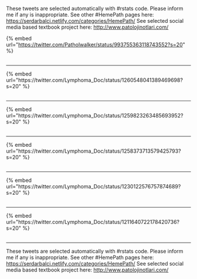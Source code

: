 

These tweets are selected automatically with #rstats code. Please inform me if any is inappropriate.
See other #HemePath pages here: https://serdarbalci.netlify.com/categories/HemePath/ 
See selected social media based textbook project here: http://www.patolojinotlari.com/

{% embed url="https://twitter.com/Patholwalker/status/993755363118743552?s=20" %}<br>
<br>
<hr>
{% embed url="https://twitter.com/Lymphoma_Doc/status/1260548041389469698?s=20" %}<br>
<br>
<hr>
{% embed url="https://twitter.com/Lymphoma_Doc/status/1259823263485693952?s=20" %}<br>
<br>
<hr>
{% embed url="https://twitter.com/Lymphoma_Doc/status/1258373713579425793?s=20" %}<br>
<br>
<hr>
{% embed url="https://twitter.com/Lymphoma_Doc/status/1230122576757874689?s=20" %}<br>
<br>
<hr>
{% embed url="https://twitter.com/Lymphoma_Doc/status/1211640722178420736?s=20" %}<br>
<br>
<hr>


These tweets are selected automatically with #rstats code. Please inform me if any is inappropriate.
See other #HemePath pages here: https://serdarbalci.netlify.com/categories/HemePath/ 
See selected social media based textbook project here: http://www.patolojinotlari.com/
